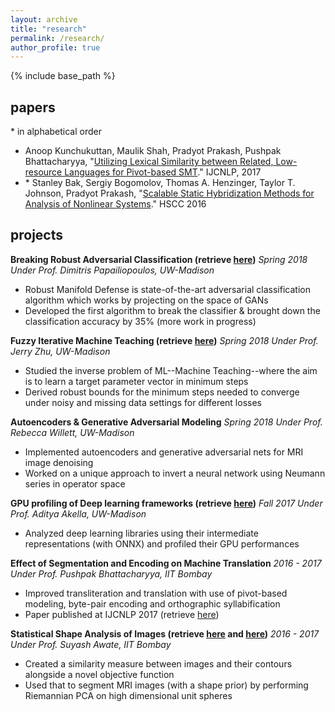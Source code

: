```yaml
---
layout: archive
title: "research"
permalink: /research/
author_profile: true
---
```


{% include base_path %}

## papers

\* in alphabetical order

- Anoop Kunchukuttan, Maulik Shah, Pradyot Prakash, Pushpak Bhattacharyya, "[Utilizing Lexical Similarity between Related, Low-resource Languages for Pivot-based SMT](http://aclweb.org/anthology/I17-2048)." IJCNLP, 2017
- \* Stanley Bak, Sergiy Bogomolov, Thomas A. Henzinger, Taylor T. Johnson, Pradyot Prakash, "[Scalable Static Hybridization Methods for Analysis of Nonlinear Systems](http://stanleybak.com/papers/bak2016hscc.pdf)." HSCC 2016 

## projects

**Breaking Robust Adversarial Classification (retrieve [here](/files/CS838ProjectReport.pdf))**
_Spring 2018_
_Under Prof. Dimitris Papailiopoulos, UW-Madison_
* Robust Manifold Defense is state-of-the-art adversarial classification algorithm which works by projecting on the space of GANs
* Developed the first algorithm to break the classifier & brought down the classification accuracy by 35% (more work in progress)

**Fuzzy Iterative Machine Teaching (retrieve [here](/files/CS861ProjectReport.pdf))**
_Spring 2018_
_Under Prof. Jerry Zhu, UW-Madison_
* Studied the inverse problem of ML--Machine Teaching--where the aim is to learn a target parameter vector in minimum steps
* Derived robust bounds for the minimum steps needed to converge under noisy and missing data settings for different losses

**Autoencoders & Generative Adversarial Modeling**
_Spring 2018_
_Under Prof. Rebecca Willett, UW-Madison_
* Implemented autoencoders and generative adversarial nets for MRI image denoising
* Worked on a unique approach to invert a neural network using Neumann series in operator space

**GPU profiling of Deep learning frameworks (retrieve [here](/files/cs744_project_poster.pptx))**
_Fall 2017_
_Under Prof. Aditya Akella, UW-Madison_
* Analyzed deep learning libraries using their intermediate representations (with ONNX) and profiled their GPU performances

**Effect of Segmentation and Encoding on Machine Translation**
_2016 - 2017_
_Under Prof. Pushpak Bhattacharyya, IIT Bombay_
* Improved transliteration and translation with use of pivot-based modeling, byte-pair encoding and orthographic syllabification
* Paper published at IJCNLP 2017 (retrieve [here](http://aclweb.org/anthology/I17-2048))

**Statistical Shape Analysis of Images (retrieve [here](/files/UndergradThesis1.pdf) and [here](/files/UndergradThesis2.pdf))**
_2016 - 2017_
_Under Prof. Suyash Awate, IIT Bombay_
* Created a similarity measure between images and their contours alongside a novel objective function
* Used that to segment MRI images (with a shape prior) by performing Riemannian PCA on high dimensional unit spheres
